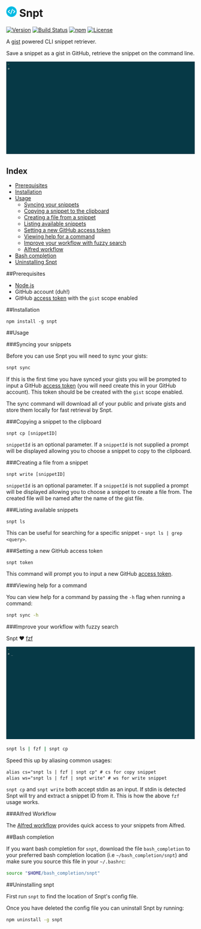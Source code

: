 # <img src="icon.png" height="28"> Snpt

[![Version](https://img.shields.io/npm/v/snpt.svg?style=flat-square)](https://www.npmjs.com/package/snpt)
[![Build Status](https://img.shields.io/travis/mike182uk/snpt.svg?style=flat-square)](http://travis-ci.org/mike182uk/snpt)
[![npm](https://img.shields.io/npm/dm/snpt.svg?style=flat-square)](https://www.npmjs.com/package/snpt)
[![License](https://img.shields.io/github/license/mike182uk/snpt.svg?style=flat-square)](https://www.npmjs.com/package/snpt)

A [gist](https://gist.github.com/) powered CLI snippet retriever.

Save a snippet as a gist in GitHub, retrieve the snippet on the command line.

![](example.gif)

## Index

- [Prerequisites](#prerequisites)
- [Installation](#installation)
- [Usage](#usage)
  - [Syncing your snippets](#sync)
  - [Copying a snippet to the clipboard](#cp)
  - [Creating a file from a snippet](#write)
  - [Listing available snippets](#list)
  - [Setting a new GitHub access token](#token)
  - [Viewing help for a command](#help)
  - [Improve your workflow with fuzzy search](#fuzzy-search)
  - [Alfred workflow](#alfred-workflow)
- [Bash completion](#bash-completion)
- [Uninstalling Snpt](#uninstall)

##<a id="prerequisites"></a>Prerequisites

- [Node.js](https://nodejs.org/en/)
- GitHub account (duh!)
- GitHub [access token](https://github.com/blog/1509-personal-api-tokens) with the `gist` scope enabled

##<a id="installation"></a>Installation

```
npm install -g snpt
```

##<a id="usage"></a>Usage

###<a id="syncing"></a>Syncing your snippets

Before you can use Snpt you will need to sync your gists:

```bash
snpt sync
```

If this is the first time you have synced your gists you will be prompted to input a GitHub [access token](https://github.com/blog/1509-personal-api-tokens) (you will need create this in your GitHub account). This token should be be created with the `gist` scope enabled.

The sync command will download all of your public and private gists and store them locally for fast retrieval by Snpt.

###<a id="cp"></a>Copying a snippet to the clipboard

```
snpt cp [snippetID]
```

`snippetId` is an optional parameter. If a `snippetId` is not supplied a prompt will be displayed allowing you to choose a snippet to copy to the clipboard.

###<a id="write"></a>Creating a file from a snippet

```
snpt write [snippetID]
```

`snippetId` is an optional parameter. If a `snippetId` is not supplied a prompt will be displayed allowing you to choose a snippet to create a file from. The created file will be named after the name of the gist file.

###<a id="list"></a>Listing available snippets

```
snpt ls
```

This can be useful for searching for a specific snippet - `snpt ls | grep <query>`.

###<a id="token"></a>Setting a new GitHub access token

```
snpt token
```

This command will prompt you to input a new GitHub [access token](https://github.com/blog/1509-personal-api-tokens).

###<a id="help"></a>Viewing help for a command

You can view help for a command by passing the `-h` flag when running a command:

```bash
snpt sync -h
```

###<a id="fuzzy-search"></a>Improve your workflow with fuzzy search

Snpt :heart: [fzf](https://github.com/junegunn/fzf)


![](fzf-example.gif)

```bash
snpt ls | fzf | snpt cp
```

Speed this up by aliasing common usages:

```
alias cs="snpt ls | fzf | snpt cp" # cs for copy snippet
alias ws="snpt ls | fzf | snpt write" # ws for write snippet
```

`snpt cp` and `snpt write` both accept stdin as an input. If stdin is detected Snpt will try and extract a snippet ID from it. This is how the above `fzf` usage works.

###<a id="alfred-workflow"></a>Alfred Workflow

The [Alfred workflow](https://github.com/mike182uk/snpt-alfred-workflow) provides quick access to your snippets from Alfred.

##<a id="bash-completion"></a>Bash completion

If you want bash completion for `snpt`, download the file `bash_completion` to your preferred bash completion location (i.e `~/bash_completion/snpt`) and make sure you source this file in your `~/.bashrc`:

```bash
source "$HOME/bash_completion/snpt"
```

##<a id="uninstall"></a>Uninstalling snpt

First run `snpt` to find the location of Snpt's config file.

Once you have deleted the config file you can uninstall Snpt by running:

```bash
npm uninstall -g snpt
```
